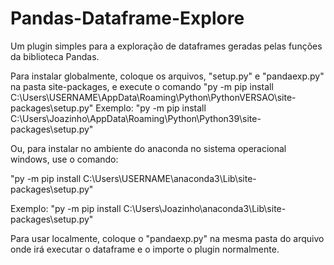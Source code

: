 # Pandas-Dataframe-Explore
Um plugin simples para a exploração de dataframes geradas pelas funções da biblioteca Pandas.

Para instalar globalmente,
coloque os arquivos, "setup.py" e "pandaexp.py" na pasta site-packages, e execute o comando 
"py -m pip install C:\Users\USERNAME\AppData\Roaming\Python\PythonVERSAO\site-packages\setup.py"
Exemplo: "py -m pip install C:\Users\Joazinho\AppData\Roaming\Python\Python39\site-packages\setup.py"


Ou, para instalar no ambiente do anaconda no sistema operacional windows, use o comando: 

"py -m pip install C:\Users\USERNAME\anaconda3\Lib\site-packages\setup.py"


Exemplo: "py -m pip install C:\Users\Joazinho\anaconda3\Lib\site-packages\setup.py"



Para usar localmente, 
coloque o "pandaexp.py" na mesma pasta do arquivo onde irá executar o dataframe e o importe o plugin normalmente.
